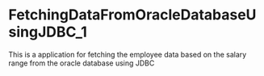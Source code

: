 # FetchingDataFromOracleDatabaseUsingJDBC_1
 This is a application for fetching the employee data based on the salary range from the oracle database using JDBC
